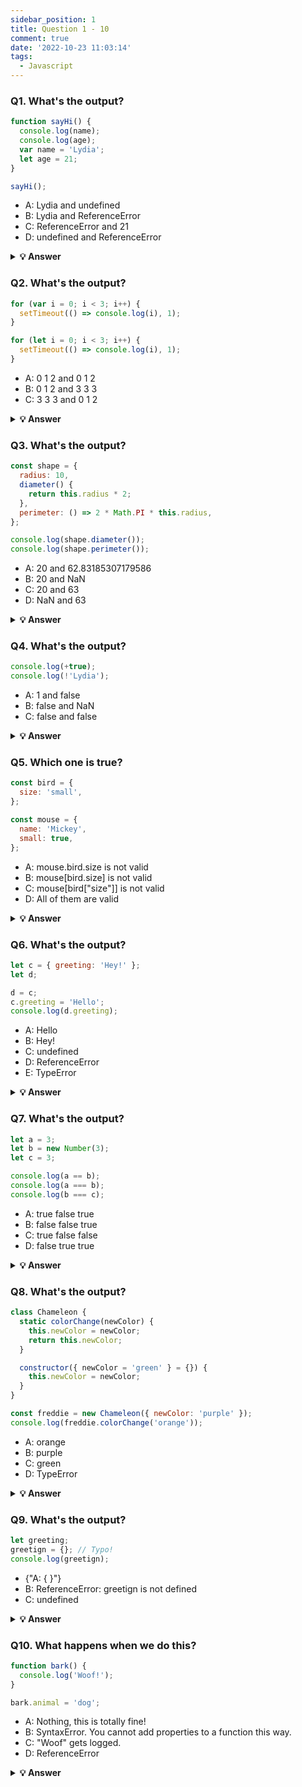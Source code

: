 ```yaml
---
sidebar_position: 1
title: Question 1 - 10
comment: true
date: '2022-10-23 11:03:14'
tags:
  - Javascript
---
```


### Q1. What's the output?

```javascript
function sayHi() {
  console.log(name);
  console.log(age);
  var name = 'Lydia';
  let age = 21;
}

sayHi();
```

- A: Lydia and undefined
- B: Lydia and ReferenceError
- C: ReferenceError and 21
- D: undefined and ReferenceError

<details>
  <summary>
    <b>💡 Answer</b>
    </summary>

**_Answer: D_**

Within the function, we first declare the `name` variable with the `var` keyword. This means that the variable gets hoisted (memory space is set up during the creation phase) with the default value of `undefined`, until we actually get to the line where we define the variable. We haven't defined the variable yet on the line where we try to log the `name` variable, so it still holds the value of `undefined`.

Variables with the `let` keyword (and `const`) are hoisted, but unlike `var`, don't get <i>initialized</i>. They are not accessible before the line we declare (initialize) them. This is called the "temporal dead zone". When we try to access the variables before they are declared, JavaScript throws a `ReferenceError`.

</details>

### Q2. What's the output?

```javascript
for (var i = 0; i < 3; i++) {
  setTimeout(() => console.log(i), 1);
}

for (let i = 0; i < 3; i++) {
  setTimeout(() => console.log(i), 1);
}
```

- A: 0 1 2 and 0 1 2
- B: 0 1 2 and 3 3 3
- C: 3 3 3 and 0 1 2

<details>
  <summary>
    <b>💡 Answer</b>
  </summary>

**_Answer: C_**

Because of the event queue in JavaScript, the `setTimeout` callback function is called _after_ the loop has been executed. Since the variable `i` in the first loop was declared using the `var` keyword, this value was global. During the loop, we incremented the value of `i` by `1` each time, using the unary operator `++`. By the time the `setTimeout` callback function was invoked, `i` was equal to `3` in the first example.

In the second loop, the variable `i` was declared using the `let` keyword: variables declared with the `let` (and `const`) keyword are block-scoped (a block is anything between `{ }`). During each iteration, `i` will have a new value, and each value is scoped inside the loop.

</details>

### Q3. What's the output?

```javascript
const shape = {
  radius: 10,
  diameter() {
    return this.radius * 2;
  },
  perimeter: () => 2 * Math.PI * this.radius,
};

console.log(shape.diameter());
console.log(shape.perimeter());
```

- A: 20 and 62.83185307179586
- B: 20 and NaN
- C: 20 and 63
- D: NaN and 63

<details>
  <summary>
    <b>💡 Answer</b>
  </summary>

**_Answer: B_**

Note that the value of `diameter` is a regular function, whereas the value of `perimeter` is an arrow function.

With arrow functions, the `this` keyword refers to its current surrounding scope, unlike regular functions! This means that when we call `perimeter`, it doesn't refer to the shape object, but to its surrounding scope (window for example).

There is no value `radius` on that object, which returns `NaN`.

</details>

### Q4. What's the output?

```javascript
console.log(+true);
console.log(!'Lydia');
```

- A: 1 and false
- B: false and NaN
- C: false and false

<details>
    <summary>
    <b>💡 Answer</b>
  </summary>

**_Answer: A_**

The unary plus tries to convert an operand to a number. `true` is `1`, and `false` is `0`.

The string `'Lydia'` is a truthy value. What we're actually asking, is "is this truthy value falsy?". This returns `false`.

</details>

### Q5. Which one is true?

```javascript
const bird = {
  size: 'small',
};

const mouse = {
  name: 'Mickey',
  small: true,
};
```

- A: mouse.bird.size is not valid
- B: mouse[bird.size] is not valid
- C: mouse[bird["size"]] is not valid
- D: All of them are valid

<details>
  <summary>
    <b>💡 Answer</b>
  </summary>

**_Answer: A_**

In JavaScript, all object keys are strings (unless it's a Symbol). Even though we might not _type_ them as strings, they are always converted into strings under the hood.

JavaScript interprets (or unboxes) statements. When we use bracket notation, it sees the first opening bracket `[` and keeps going until it finds the closing bracket `]`. Only then, it will evaluate the statement.

`mouse[bird.size]`: First it evaluates `bird.size`, which is `"small"`. `mouse["small"]` returns `true`

However, with dot notation, this doesn't happen. `mouse` does not have a key called `bird`, which means that `mouse.bird` is `undefined`. Then, we ask for the `size` using dot notation: `mouse.bird.size`. Since `mouse.bird` is `undefined`, we're actually asking `undefined.size`. This isn't valid, and will throw an error similar to `Cannot read property "size" of undefined`.

</details>

### Q6. What's the output?

```javascript
let c = { greeting: 'Hey!' };
let d;

d = c;
c.greeting = 'Hello';
console.log(d.greeting);
```

- A: Hello
- B: Hey!
- C: undefined
- D: ReferenceError
- E: TypeError

<details>
  <summary>
    <b>💡 Answer</b>
  </summary>

**_Answer: A_**

In JavaScript, all objects interact by _reference_ when setting them equal to each other.

First, variable `c` holds a value to an object. Later, we assign `d` with the same reference that `c` has to the object.

<img src='https://i.imgur.com/ko5k0fs.png' width='200' />

When you change one object, you change all of them.

</details>

### Q7. What's the output?

```javascript
let a = 3;
let b = new Number(3);
let c = 3;

console.log(a == b);
console.log(a === b);
console.log(b === c);
```

- A: true false true
- B: false false true
- C: true false false
- D: false true true

<details>
  <summary>
    <b>💡 Answer</b>
  </summary>

**_Answer: C_**

`new Number()` is a built-in function constructor. Although it looks like a number, it's not really a number: it has a bunch of extra features and is an object.

When we use the `==` operator, it only checks whether it has the same _value_. They both have the value of `3`, so it returns `true`.

However, when we use the `===` operator, both value _and_ type should be the same. It's not: `new Number()` is not a number, it's an **object**. Both return `false.`

</details>

### Q8. What's the output?

```javascript
class Chameleon {
  static colorChange(newColor) {
    this.newColor = newColor;
    return this.newColor;
  }

  constructor({ newColor = 'green' } = {}) {
    this.newColor = newColor;
  }
}

const freddie = new Chameleon({ newColor: 'purple' });
console.log(freddie.colorChange('orange'));
```

- A: orange
- B: purple
- C: green
- D: TypeError

<details>
   <summary>
    <b>💡 Answer</b>
  </summary>

**_Answer: D_**

The `colorChange` function is static. Static methods are designed to live only on the constructor in which they are created, and cannot be passed down to any children or called upon class instances. Since `freddie` is an instance of class Chameleon, the function cannot be called upon it. A `TypeError` is thrown.

</details>

### Q9. What's the output?

```javascript
let greeting;
greetign = {}; // Typo!
console.log(greetign);
```

- {"A: { }"}
- B: ReferenceError: greetign is not defined
- C: undefined

<details>
  <summary>
    <b>💡 Answer</b>
  </summary>

**_Answer: A_**

It logs the object, because we just created an empty object on the global object! When we mistyped `greeting` as `greetign`, the JS interpreter actually saw this as `global.greetign = {}` (or `window.greetign = {}` in a browser).

In order to avoid this, we can use `"use strict"`. This makes sure that you have declared a variable before setting it equal to anything.

</details>

### Q10. What happens when we do this?

```javascript
function bark() {
  console.log('Woof!');
}

bark.animal = 'dog';
```

- A: Nothing, this is totally fine!
- B: SyntaxError. You cannot add properties to a function this way.
- C: "Woof" gets logged.
- D: ReferenceError

<details>
  <summary>
    <b>💡 Answer</b>
  </summary>

**_Answer: A_**

This is possible in JavaScript, because functions are objects! (Everything besides primitive types are objects)

A function is a special type of object. The code you write yourself isn't the actual function. The function is an object with properties. This property is invocable.

</details>
